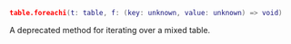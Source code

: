 
```lua
table.foreachi(t: table, f: (key: unknown, value: unknown) => void)
```

A deprecated method for iterating over a mixed table.